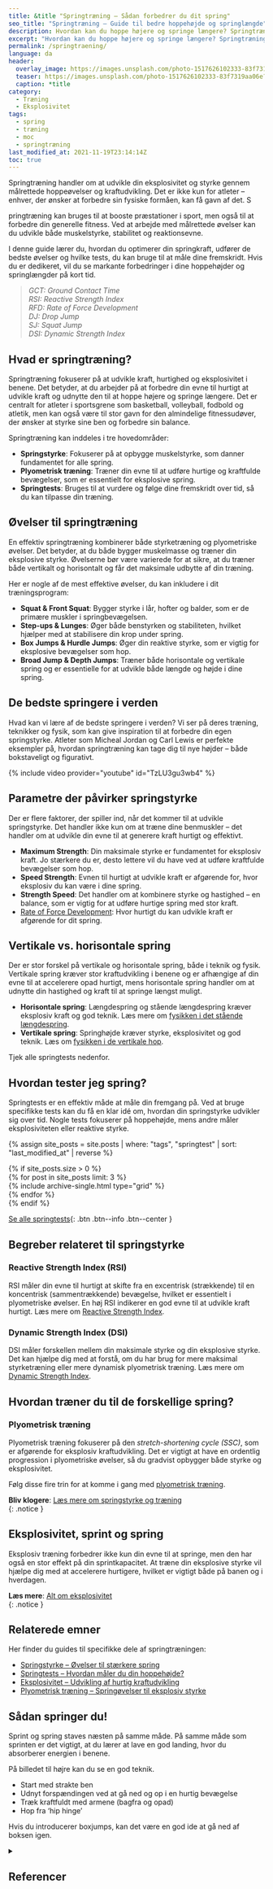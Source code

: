 ```yaml
---
title: &title "Springtræning – Sådan forbedrer du dit spring"
seo_title: "Springtræning – Guide til bedre hoppehøjde og springlængde"
description: Hvordan kan du hoppe højere og springe længere? Springtræning forbedrer dine spring, eksplosivitet og styrke. Få overblik over metoder, tests og øvelser.
excerpt: "Hvordan kan du hoppe højere og springe længere? Springtræning forbedrer dine spring, eksplosivitet og styrke. Få overblik over metoder, tests og øvelser."
permalink: /springtraening/
language: da
header:
  overlay_image: https://images.unsplash.com/photo-1517626102333-83f7319aa06e?ixlib=rb-1.2.1&ixid=eyJhcHBfaWQiOjEyMDd9&auto=format&fit=crop&h=630&w=1200&q=60
  teaser: https://images.unsplash.com/photo-1517626102333-83f7319aa06e?ixlib=rb-1.2.1&ixid=eyJhcHBfaWQiOjEyMDd9&auto=format&fit=crop&h=300&w=400&q=10
  caption: *title
category:
  - Træning
  - Eksplosivitet
tags:
  - spring
  - træning
  - moc
  - springtræning
last_modified_at: 2021-11-19T23:14:14Z
toc: true
---
```


Springtræning handler om at udvikle din eksplosivitet og styrke gennem målrettede hoppeøvelser og kraftudvikling. Det er ikke kun for atleter – enhver, der ønsker at forbedre sin fysiske formåen, kan få gavn af det. S

pringtræning kan bruges til at booste præstationer i sport, men også til at forbedre din generelle fitness. Ved at arbejde med målrettede øvelser kan du udvikle både muskelstyrke, stabilitet og reaktionsevne.

I denne guide lærer du, hvordan du optimerer din springkraft, udfører de bedste øvelser og hvilke tests, du kan bruge til at måle dine fremskridt. Hvis du er dedikeret, vil du se markante forbedringer i dine hoppehøjder og springlængder på kort tid.

> *GCT: Ground Contact Time*  
> *RSI: Reactive Strength Index*  
> *RFD: Rate of Force Development*  
> *DJ: Drop Jump*  
> *SJ: Squat Jump*  
> *DSI: Dynamic Strength Index*

## Hvad er springtræning?

Springtræning fokuserer på at udvikle kraft, hurtighed og eksplosivitet i benene. Det betyder, at du arbejder på at forbedre din evne til hurtigt at udvikle kraft og udnytte den til at hoppe højere og springe længere. Det er centralt for atleter i sportsgrene som basketball, volleyball, fodbold og atletik, men kan også være til stor gavn for den almindelige fitnessudøver, der ønsker at styrke sine ben og forbedre sin balance.

Springtræning kan inddeles i tre hovedområder:

- **Springstyrke**: Fokuserer på at opbygge muskelstyrke, som danner fundamentet for alle spring.
- **Plyometrisk træning**: Træner din evne til at udføre hurtige og kraftfulde bevægelser, som er essentielt for eksplosive spring.
- **Springtests**: Bruges til at vurdere og følge dine fremskridt over tid, så du kan tilpasse din træning.

## Øvelser til springtræning

En effektiv springtræning kombinerer både styrketræning og plyometriske øvelser. Det betyder, at du både bygger muskelmasse og træner din eksplosive styrke. Øvelserne bør være varierede for at sikre, at du træner både vertikalt og horisontalt og får det maksimale udbytte af din træning.

Her er nogle af de mest effektive øvelser, du kan inkludere i dit træningsprogram:

- **Squat & Front Squat**: Bygger styrke i lår, hofter og balder, som er de primære muskler i springbevægelsen.
- **Step-ups & Lunges**: Øger både benstyrken og stabiliteten, hvilket hjælper med at stabilisere din krop under spring.
- **Box Jumps & Hurdle Jumps**: Øger din reaktive styrke, som er vigtig for eksplosive bevægelser som hop.
- **Broad Jump & Depth Jumps**: Træner både horisontale og vertikale spring og er essentielle for at udvikle både længde og højde i dine spring.

## De bedste springere i verden

Hvad kan vi lære af de bedste springere i verden? Vi ser på deres træning, teknikker og fysik, som kan give inspiration til at forbedre din egen springstyrke. Atleter som Micheal Jordan og Carl Lewis er perfekte eksempler på, hvordan springtræning kan tage dig til nye højder – både bokstaveligt og figurativt.

{% include video provider="youtube" id="TzLU3gu3wb4" %}

## Parametre der påvirker springstyrke

Der er flere faktorer, der spiller ind, når det kommer til at udvikle springstyrke. Det handler ikke kun om at træne dine benmuskler – det handler om at udvikle din evne til at generere kraft hurtigt og effektivt.

- **Maximum Strength**: Din maksimale styrke er fundamentet for eksplosiv kraft. Jo stærkere du er, desto lettere vil du have ved at udføre kraftfulde bevægelser som hop.
- **Speed Strength**: Evnen til hurtigt at udvikle kraft er afgørende for, hvor eksplosiv du kan være i dine spring.
- **Strength Speed**: Det handler om at kombinere styrke og hastighed – en balance, som er vigtig for at udføre hurtige spring med stor kraft.
- [Rate of Force Development](/rate-of-force-development/): Hvor hurtigt du kan udvikle kraft er afgørende for dit spring.

## Vertikale vs. horisontale spring

Der er stor forskel på vertikale og horisontale spring, både i teknik og fysik. Vertikale spring kræver stor kraftudvikling i benene og er afhængige af din evne til at accelerere opad hurtigt, mens horisontale spring handler om at udnytte din hastighed og kraft til at springe længst muligt.

- **Horisontale spring**: Længdespring og stående længdespring kræver eksplosiv kraft og god teknik. Læs mere om [fysikken i det stående længdespring](/fysik-horisontalt-hop/).
- **Vertikale spring**: Springhøjde kræver styrke, eksplosivitet og god teknik. Læs om [fysikken i de vertikale hop](/fysik-vertikalt-hop/).

Tjek alle springtests nedenfor.

## Hvordan tester jeg spring?

Springtests er en effektiv måde at måle din fremgang på. Ved at bruge specifikke tests kan du få en klar idé om, hvordan din springstyrke udvikler sig over tid. Nogle tests fokuserer på hoppehøjde, mens andre måler eksplosiviteten eller reaktive styrke.

{% assign site_posts = site.posts | where: "tags", "springtest" | sort: "last_modified_at" | reverse %}

<div class="feature__wrapper" markdown="1">

{% if site_posts.size > 0 %}  
  {% for post in site_posts limit: 3 %}  
    {% include archive-single.html type="grid" %}  
  {% endfor %}  
{% endif %}  

[Se alle springtests](/springtests-hoppehoejde/){: .btn .btn--info .btn--center }

</div>

## Begreber relateret til springstyrke

### Reactive Strength Index (RSI)

RSI måler din evne til hurtigt at skifte fra en excentrisk (strækkende) til en koncentrisk (sammentrækkende) bevægelse, hvilket er essentielt i plyometriske øvelser. En høj RSI indikerer en god evne til at udvikle kraft hurtigt. Læs mere om [Reactive Strength Index](/reactive-strength-index-rsi/).

### Dynamic Strength Index (DSI)

DSI måler forskellen mellem din maksimale styrke og din eksplosive styrke. Det kan hjælpe dig med at forstå, om du har brug for mere maksimal styrketræning eller mere dynamisk plyometrisk træning. Læs mere om [Dynamic Strength Index](/dynamic-strength-index-dsi/).

## Hvordan træner du til de forskellige spring?

### Plyometrisk træning

Plyometrisk træning fokuserer på den _stretch-shortening cycle (SSC)_, som er afgørende for eksplosiv kraftudvikling. Det er vigtigt at have en ordentlig progression i plyometriske øvelser, så du gradvist opbygger både styrke og eksplosivitet.

Følg disse fire trin for at komme i gang med [plyometrisk træning](/plyometrisk-traening/).

**Bliv klogere**: [Læs mere om springstyrke og træning](/springstyrke-og-springtraening/)  
{: .notice }

## Eksplosivitet, sprint og spring

Eksplosiv træning forbedrer ikke kun din evne til at springe, men den har også en stor effekt på din sprintkapacitet. At træne din eksplosive styrke vil hjælpe dig med at accelerere hurtigere, hvilket er vigtigt både på banen og i hverdagen.

**Læs mere**: [Alt om eksplosivitet](/eksplosivitet/)  
{: .notice }

## Relaterede emner

Her finder du guides til specifikke dele af springtræningen:

- [Springstyrke – Øvelser til stærkere spring](/springstyrke-og-springtraening/)
- [Springtests – Hvordan måler du din hoppehøjde?](/springtests-hoppehoejde/)
- [Eksplosivitet – Udvikling af hurtig kraftudvikling](/eksplosivitet/)
- [Plyometrisk træning – Springøvelser til eksplosiv styrke](/plyometrisk-traening/)

## Sådan springer du!

Sprint og spring staves næsten på samme måde. På samme måde som sprinten er det vigtigt, at du lærer at lave en god landing, hvor du absorberer energien i benene.

På billedet til højre kan du se en god teknik.

- Start med strakte ben
- Udnyt forspændingen ved at gå ned og op i en hurtig bevægelse
- Træk kraftfuldt med armene (bagfra og opad)
- Hop fra ‘hip hinge’

Hvis du introducerer boxjumps, kan det være en god ide at gå ned af boksen igen.

<details markdown="1" class="references">  
  <summary><h2 id="references">Referencer</h2></summary>  

- Bobbert, M. F. (1990). "The influence of muscle strength on vertical jump performance." *Journal of Biomechanics*.  
- Markovic, G. (2007). "Does plyometric training improve vertical jump height?" *Sports Medicine*.  
- Komi, P. V. (2008). *Strength and Power in Sport*. Blackwell Science.  
</details>  
